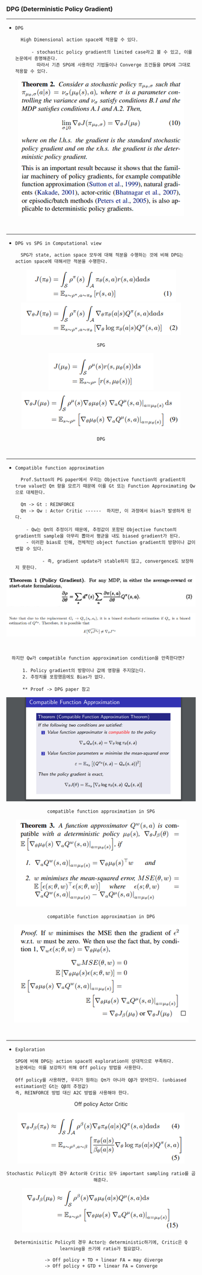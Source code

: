 ### DPG (Deterministic Policy Gradient)

---

- `DPG`  

        High Dimensional action space에 적용할 수 있다.

            - stochastic policy gradient의 limited case라고 볼 수 있고, 이를 논문에서 증명해준다.
              따라서 기존 SPG에 사용하던 기법들이나 Converge 조건들을 DPG에 그대로 적용할 수 있다.  

<div align="center">

![img.png](img.png)

</div>

<br>

---

- `DPG vs SPG in Computational view`

        SPG가 state, action space 모두에 대해 적분을 수행하는 것에 비해 DPG는 action space에 대해서만 적분을 수행한다.


<div align="center">

![img_8.png](img_8.png)
![img_6.png](img_6.png)

`SPG`

![img_2.png](img_2.png)
![img_7.png](img_7.png)

`DPG`

</div>

<br>

---
- `Compatible function approximation`
  
        Prof.Sutton의 PG paper에서 우리는 Objective function의 gradient의 true value인 Qπ 항을 모르기 때문에 이를 Gt 또는 Function Approximating Qw으로 대체한다.

        Qπ -> Gt : REINFORCE
        Qπ -> Qw : Actor Critic ------  하지만, 이 과정에서 bias가 발생하게 된다.

          - Qw는 Qπ의 추정이기 때문에, 추정값이 포함된 Objective functon의 gradient의 sample을 아무리 뽑아서 평균을 내도 biased gradient가 된다.
          - 이러한 bias로 인해, 전체적인 object function gradient의 방향이나 값이 변할 수 있다. 
            
                - 즉, gradient update가 stable하지 않고, convergence도 보장하지 못한다. 


<div align="center">

![img_4.png](img_4.png)

![img_3.png](img_3.png)

<br>

</div>


      하지만 Qw가 compatible function approximation condition을 만족한다면?
      
          1. Policy gradient의 방향이나 값에 영향을 주지않는다.
          2. 추정치를 포함했음에도 Bias가 없다. 

          ** Proof -> DPG paper 참고 

<div align="center">

![img_5.png](img_5.png)

`compatible function approximation in SPG`

![img_11.png](img_11.png)

`compatible function approximation in DPG`

![img_12.png](img_12.png)

</div>

<br>

---

- `Exploration`


      SPG에 비해 DPG는 action space의 exploration이 상대적으로 부족하다.
      논문에서는 이를 보강하기 위해 Off policy 방법을 사용한다.

      Off policy를 사용하면, 우리가 원하는 Qπ가 아니라 Qβ가 얻어진다. (unbiased estimation인 Gt는 Qβ의 추정값) 
      즉, REINFORCE 방법 대신 A2C 방법을 사용해야 한다.  

<div align="center">

Off policy Actor Critic

![img_9.png](img_9.png)

`Stochastic Policy의 경우 Actor와 Critic 모두 important sampling ratio를 곱해준다.` 

![img_10.png](img_10.png)
      
`Determinisitic Policy의 경우 Actor는 deterministic하기에, Critic은 Q learning을 쓰기에 ratio가 필요없다.`

      -> Off policy + TD + linear FA = may diverge
    -> Off policy + GTD + linear FA = Converge

</div>